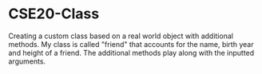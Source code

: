 # CSE20-Class
Creating a custom class based on a real world object with additional methods. My class is called "friend" that accounts for the name, birth year and height of a friend. The additional methods play along with the inputted arguments. 
